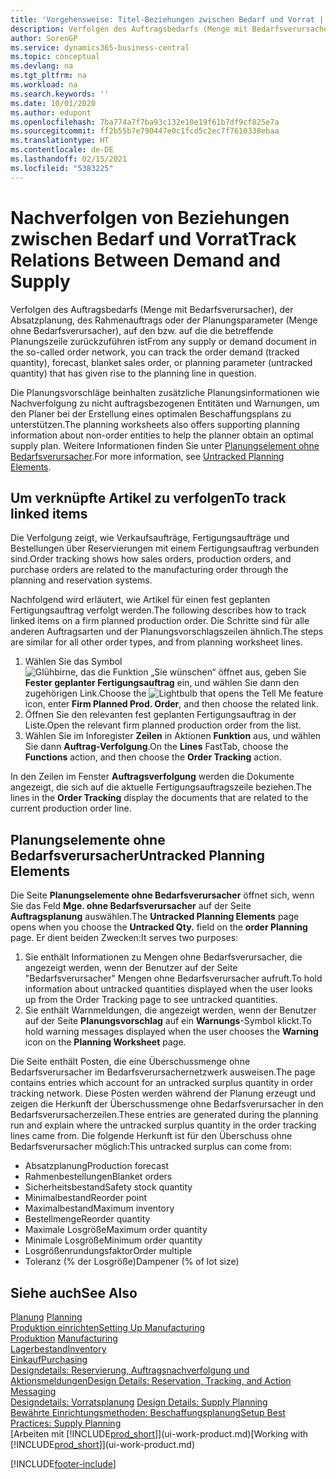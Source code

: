 ```yaml
---
title: 'Vorgehensweise: Titel-Beziehungen zwischen Bedarf und Vorrat | Microsoft Docs'
description: Verfolgen des Auftragsbedarfs (Menge mit Bedarfsverursacher), der Absatzplanung, des Rahmenauftrags oder der Planungsparameter (Menge ohne Bedarfsverursacher), auf den bzw. auf die die betreffende Planungszeile zurückzuführen ist
author: SorenGP
ms.service: dynamics365-business-central
ms.topic: conceptual
ms.devlang: na
ms.tgt_pltfrm: na
ms.workload: na
ms.search.keywords: ''
ms.date: 10/01/2020
ms.author: edupont
ms.openlocfilehash: 7ba774a7f7ba93c132e10e19f61b7df9cf825e7a
ms.sourcegitcommit: ff2b55b7e790447e0c1fcd5c2ec7f7610338ebaa
ms.translationtype: HT
ms.contentlocale: de-DE
ms.lasthandoff: 02/15/2021
ms.locfileid: "5383225"
---
```

# <a name="track-relations-between-demand-and-supply"></a><span data-ttu-id="c083b-103">Nachverfolgen von Beziehungen zwischen Bedarf und Vorrat</span><span class="sxs-lookup"><span data-stu-id="c083b-103">Track Relations Between Demand and Supply</span></span>
<span data-ttu-id="c083b-104">Verfolgen des Auftragsbedarfs (Menge mit Bedarfsverursacher), der Absatzplanung, des Rahmenauftrags oder der Planungsparameter (Menge ohne Bedarfsverursacher), auf den bzw. auf die die betreffende Planungszeile zurückzuführen ist</span><span class="sxs-lookup"><span data-stu-id="c083b-104">From any supply or demand document in the so-called order network, you can track the order demand (tracked quantity), forecast, blanket sales order, or planning parameter (untracked quantity) that has given rise to the planning line in question.</span></span>

<span data-ttu-id="c083b-105">Die Planungsvorschläge beinhalten zusätzliche Planungsinformationen wie Nachverfolgung zu nicht auftragsbezogenen Entitäten und Warnungen, um den Planer bei der Erstellung eines optimalen Beschaffungsplans zu unterstützen.</span><span class="sxs-lookup"><span data-stu-id="c083b-105">The planning worksheets also offers supporting planning information about non-order entities to help the planner obtain an optimal supply plan.</span></span> <span data-ttu-id="c083b-106">Weitere Informationen finden Sie unter [Planungselement ohne Bedarfsverursacher](production-how-track-demand-supply.md#untracked-planning-elements).</span><span class="sxs-lookup"><span data-stu-id="c083b-106">For more information, see [Untracked Planning Elements](production-how-track-demand-supply.md#untracked-planning-elements).</span></span>

## <a name="to-track-linked-items"></a><span data-ttu-id="c083b-107">Um verknüpfte Artikel zu verfolgen</span><span class="sxs-lookup"><span data-stu-id="c083b-107">To track linked items</span></span>
<span data-ttu-id="c083b-108">Die Verfolgung zeigt, wie Verkaufsaufträge, Fertigungsaufträge und Bestellungen über Reservierungen mit einem Fertigungsauftrag verbunden sind.</span><span class="sxs-lookup"><span data-stu-id="c083b-108">Order tracking shows how sales orders, production orders, and purchase orders are related to the manufacturing order through the planning and reservation systems.</span></span>

<span data-ttu-id="c083b-109">Nachfolgend wird erläutert, wie Artikel für einen fest geplanten Fertigungsauftrag verfolgt werden.</span><span class="sxs-lookup"><span data-stu-id="c083b-109">The following describes how to track linked items on a firm planned production order.</span></span> <span data-ttu-id="c083b-110">Die Schritte sind für alle anderen Auftragsarten und der Planungsvorschlagszeilen ähnlich.</span><span class="sxs-lookup"><span data-stu-id="c083b-110">The steps are similar for all other order types, and from planning worksheet lines.</span></span>

1. <span data-ttu-id="c083b-111">Wählen Sie das Symbol ![Glühbirne, das die Funktion „Sie wünschen“ öffnet](media/ui-search/search_small.png "Was möchten Sie tun?") aus, geben Sie **Fester geplanter Fertigungsauftrag** ein, und wählen Sie dann den zugehörigen Link.</span><span class="sxs-lookup"><span data-stu-id="c083b-111">Choose the ![Lightbulb that opens the Tell Me feature](media/ui-search/search_small.png "Tell me what you want to do") icon, enter **Firm Planned Prod. Order**, and then choose the related link.</span></span>
2. <span data-ttu-id="c083b-112">Öffnen Sie den relevanten fest geplanten Fertigungsauftrag in der Liste.</span><span class="sxs-lookup"><span data-stu-id="c083b-112">Open the relevant firm planned production order from the list.</span></span>
3. <span data-ttu-id="c083b-113">Wählen Sie im Inforegister **Zeilen** in Aktionen **Funktion** aus, und wählen Sie dann **Auftrag-Verfolgung**.</span><span class="sxs-lookup"><span data-stu-id="c083b-113">On the **Lines** FastTab, choose the **Functions** action, and then choose the **Order Tracking** action.</span></span>

<span data-ttu-id="c083b-114">In den Zeilen im Fenster **Auftragsverfolgung** werden die Dokumente angezeigt, die sich auf die aktuelle Fertigungsauftragszeile beziehen.</span><span class="sxs-lookup"><span data-stu-id="c083b-114">The lines in the **Order Tracking** display the documents that are related to the current production order line.</span></span>

## <a name="untracked-planning-elements"></a><span data-ttu-id="c083b-115">Planungselemente ohne Bedarfsverursacher</span><span class="sxs-lookup"><span data-stu-id="c083b-115">Untracked Planning Elements</span></span>
<span data-ttu-id="c083b-116">Die Seite **Planungselemente ohne Bedarfsverursacher** öffnet sich, wenn Sie das Feld **Mge. ohne Bedarfsverursacher** auf der Seite **Auftragsplanung** auswählen.</span><span class="sxs-lookup"><span data-stu-id="c083b-116">The **Untracked Planning Elements** page opens when you choose the **Untracked Qty.** field on the **order Planning** page.</span></span> <span data-ttu-id="c083b-117">Er dient beiden Zwecken:</span><span class="sxs-lookup"><span data-stu-id="c083b-117">It serves two purposes:</span></span>

1. <span data-ttu-id="c083b-118">Sie enthält Informationen zu Mengen ohne Bedarfsverursacher, die angezeigt werden, wenn der Benutzer auf der Seite "Bedarfsverursacher" Mengen ohne Bedarfsverursacher aufruft.</span><span class="sxs-lookup"><span data-stu-id="c083b-118">To hold information about untracked quantities displayed when the user looks up from the Order Tracking page to see untracked quantities.</span></span>
2. <span data-ttu-id="c083b-119">Sie enthält Warnmeldungen, die angezeigt werden, wenn der Benutzer auf der Seite **Planungsvorschlag** auf ein **Warnungs**-Symbol klickt.</span><span class="sxs-lookup"><span data-stu-id="c083b-119">To hold warning messages displayed when the user chooses the **Warning** icon on the **Planning Worksheet** page.</span></span>

<span data-ttu-id="c083b-120">Die Seite enthält Posten, die eine Überschussmenge ohne Bedarfsverursacher im Bedarfsverursachernetzwerk ausweisen.</span><span class="sxs-lookup"><span data-stu-id="c083b-120">The page contains entries which account for an untracked surplus quantity in order tracking network.</span></span> <span data-ttu-id="c083b-121">Diese Posten werden während der Planung erzeugt und zeigen die Herkunft der Überschussmenge ohne Bedarfsverursacher in den Bedarfsverursacherzeilen.</span><span class="sxs-lookup"><span data-stu-id="c083b-121">These entries are generated during the planning run and explain where the untracked surplus quantity in the order tracking lines came from.</span></span> <span data-ttu-id="c083b-122">Die folgende Herkunft ist für den Überschuss ohne Bedarfsverursacher möglich:</span><span class="sxs-lookup"><span data-stu-id="c083b-122">This untracked surplus can come from:</span></span>

- <span data-ttu-id="c083b-123">Absatzplanung</span><span class="sxs-lookup"><span data-stu-id="c083b-123">Production forecast</span></span>
- <span data-ttu-id="c083b-124">Rahmenbestellungen</span><span class="sxs-lookup"><span data-stu-id="c083b-124">Blanket orders</span></span>
- <span data-ttu-id="c083b-125">Sicherheitsbestand</span><span class="sxs-lookup"><span data-stu-id="c083b-125">Safety stock quantity</span></span>
- <span data-ttu-id="c083b-126">Minimalbestand</span><span class="sxs-lookup"><span data-stu-id="c083b-126">Reorder point</span></span>
- <span data-ttu-id="c083b-127">Maximalbestand</span><span class="sxs-lookup"><span data-stu-id="c083b-127">Maximum inventory</span></span>
- <span data-ttu-id="c083b-128">Bestellmenge</span><span class="sxs-lookup"><span data-stu-id="c083b-128">Reorder quantity</span></span>
- <span data-ttu-id="c083b-129">Maximale Losgröße</span><span class="sxs-lookup"><span data-stu-id="c083b-129">Maximum order quantity</span></span>
- <span data-ttu-id="c083b-130">Minimale Losgröße</span><span class="sxs-lookup"><span data-stu-id="c083b-130">Minimum order quantity</span></span>
- <span data-ttu-id="c083b-131">Losgrößenrundungsfaktor</span><span class="sxs-lookup"><span data-stu-id="c083b-131">Order multiple</span></span>
- <span data-ttu-id="c083b-132">Toleranz (% der Losgröße)</span><span class="sxs-lookup"><span data-stu-id="c083b-132">Dampener (% of lot size)</span></span>

## <a name="see-also"></a><span data-ttu-id="c083b-133">Siehe auch</span><span class="sxs-lookup"><span data-stu-id="c083b-133">See Also</span></span>  
<span data-ttu-id="c083b-134">[Planung](production-planning.md) </span><span class="sxs-lookup"><span data-stu-id="c083b-134">[Planning](production-planning.md) </span></span>  
[<span data-ttu-id="c083b-135">Produktion einrichten</span><span class="sxs-lookup"><span data-stu-id="c083b-135">Setting Up Manufacturing</span></span>](production-configure-production-processes.md)  
<span data-ttu-id="c083b-136">[Produktion](production-manage-manufacturing.md)  </span><span class="sxs-lookup"><span data-stu-id="c083b-136">[Manufacturing](production-manage-manufacturing.md)  </span></span>  
[<span data-ttu-id="c083b-137">Lagerbestand</span><span class="sxs-lookup"><span data-stu-id="c083b-137">Inventory</span></span>](inventory-manage-inventory.md)  
[<span data-ttu-id="c083b-138">Einkauf</span><span class="sxs-lookup"><span data-stu-id="c083b-138">Purchasing</span></span>](purchasing-manage-purchasing.md)  
[<span data-ttu-id="c083b-139">Designdetails: Reservierung, Auftragsnachverfolgung und Aktionsmeldungen</span><span class="sxs-lookup"><span data-stu-id="c083b-139">Design Details: Reservation, Tracking, and Action Messaging</span></span>](design-details-reservation-order-tracking-and-action-messaging.md)  
<span data-ttu-id="c083b-140">[Designdetails: Vorratsplanung](design-details-supply-planning.md) </span><span class="sxs-lookup"><span data-stu-id="c083b-140">[Design Details: Supply Planning](design-details-supply-planning.md) </span></span>  
[<span data-ttu-id="c083b-141">Bewährte Einrichtungsmethoden: Beschaffungsplanung</span><span class="sxs-lookup"><span data-stu-id="c083b-141">Setup Best Practices: Supply Planning</span></span>](setup-best-practices-supply-planning.md)  
<span data-ttu-id="c083b-142">[Arbeiten mit [!INCLUDE[prod_short](includes/prod_short.md)]](ui-work-product.md)</span><span class="sxs-lookup"><span data-stu-id="c083b-142">[Working with [!INCLUDE[prod_short](includes/prod_short.md)]](ui-work-product.md)</span></span>


[!INCLUDE[footer-include](includes/footer-banner.md)]